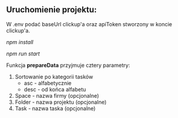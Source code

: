 ## Uruchomienie projektu:

W .env podać baseUrl clickup'a oraz apiToken stworzony w koncie clickup'a.

*npm install*

*npm run start*

Funkcja **prepareData** przyjmuje cztery parametry:

1. Sortowanie po kategorii tasków
    - asc - alfabetycznie
    - desc - od końca alfabetu
2. Space - nazwa firmy (opcjonalne)
3. Folder - nazwa projektu (opcjonalne)
4. Task - nazwa taska (opcjonalne)